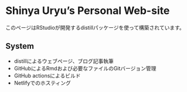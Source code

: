 Shinya Uryu’s Personal Web-site
================

このページはRStudioが開発するdistillパッケージを使って構築されています。

System
------

-   distillによるウェブページ、ブログ記事執筆
-   GitHubによるRmdおよび必要なファイルのGitバージョン管理
-   GitHub actionsによるビルド
-   Netlifyでのホスティング
